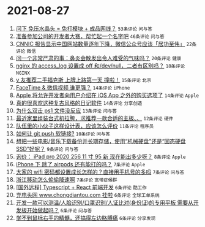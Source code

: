 # 2021-08-27

1. [问下 免压水晶头 = 免打模块 + 成品网线？](https://www.v2ex.com/t/798266) `53条评论` `问与答`
1. [准备参加公司的开发者大赛，帮忙起一个名字吧](https://www.v2ex.com/t/798281) `46条评论` `问与答`
1. [CNNIC 报告显示中国网站数量逐年下降，微信公众号应该「居功至伟」](https://www.v2ex.com/t/798288) `22条评论` `微信`
1. [问一个非常严肃的事：鼻炎会散发出令人难受的气味吗？](https://www.v2ex.com/t/798301) `20条评论` `健康`
1. [nginx 的 access_log 设置成 off 和/dev/null，二者有区别吗？](https://www.v2ex.com/t/798261) `18条评论` `NGINX`
1. [v 友推荐二手福克斯 上牌上路第一天 撞啦！](https://www.v2ex.com/t/798272) `15条评论` `北京`
1. [FaceTime & 微信视频 谁更强？](https://www.v2ex.com/t/798310) `14条评论` `iPhone`
1. [Apple 将允许开发者向用户介绍在 iOS App 之外的购买选项了](https://www.v2ex.com/t/798291) `14条评论` `Apple`
1. [真的很喜欢这种复古风格的日记软件](https://www.v2ex.com/t/798289) `14条评论` `分享创造`
1. [为什么双击 ps1 文件没反应](https://www.v2ex.com/t/798260) `13条评论` `问与答`
1. [最近家里组装台式机拉胯，求推荐一款合适的主板、、](https://www.v2ex.com/t/798257) `12条评论` `硬件`
1. [队伍里的小伙子这样设计表，应该怎么评价](https://www.v2ex.com/t/798305) `11条评论` `程序员`
1. [如何让 git push 软链接?](https://www.v2ex.com/t/798295) `10条评论` `问与答`
1. [想把一些电影/音乐下载备份并长期存储，使用“机械硬盘”还是“固态硬盘 SSD”好呢？](https://www.v2ex.com/t/798282) `9条评论` `问与答`
1. [询价： iPad pro 2020 256 11 寸 95 新 现在能出多少呀？](https://www.v2ex.com/t/798253) `8条评论` `Apple`
1. [iPhone 下 除了 airpods 还有能打的吗？](https://www.v2ex.com/t/798299) `7条评论` `Apple`
1. [大家的 wifi 密码都设置成长怎样的？直接用手机号的多吗](https://www.v2ex.com/t/798278) `7条评论` `问与答`
1. [浙江移动怎么偷偷降速啊](https://www.v2ex.com/t/798264) `7条评论` `宽带症候群`
1. [[国外远程] Typescript + React 前端开发](https://www.v2ex.com/t/798262) `6条评论` `酷工作`
1. [充电头网 www.chongdiantou.com 挂啦](https://www.v2ex.com/t/798258) `6条评论` `全球工单系统`
1. [开发一款可以测温/人脸识别/口罩识别/人证比对(身份证)的专用平板 需要从开发板开始做起吗？](https://www.v2ex.com/t/798254) `6条评论` `问与答`
1. [学不到鼠标右手的精髓，还搞得左边胳膊痛](https://www.v2ex.com/t/798268) `6条评论` `分享发现`
